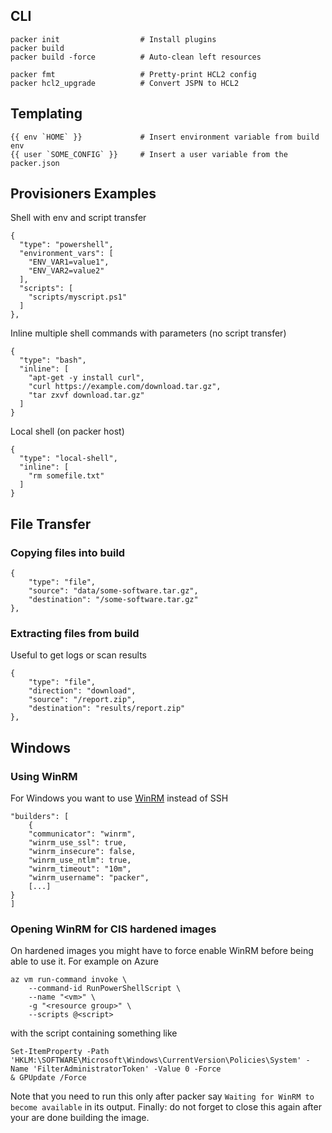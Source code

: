 ## CLI

    packer init                  # Install plugins
    packer build
    packer build -force          # Auto-clean left resources
    
    packer fmt                   # Pretty-print HCL2 config
    packer hcl2_upgrade          # Convert JSPN to HCL2

## Templating

    {{ env `HOME` }}             # Insert environment variable from build env
    {{ user `SOME_CONFIG` }}     # Insert a user variable from the packer.json

## Provisioners Examples

Shell with env and script transfer

    { 
      "type": "powershell",
      "environment_vars": [ 
        "ENV_VAR1=value1",
        "ENV_VAR2=value2"
      ],
      "scripts": [
        "scripts/myscript.ps1"
      ]
    },

Inline multiple shell commands with parameters (no script transfer)

    {
      "type": "bash",
      "inline": [
        "apt-get -y install curl",
        "curl https://example.com/download.tar.gz",
        "tar zxvf download.tar.gz"
      ]
    }

Local shell (on packer host)

    {
      "type": "local-shell",
      "inline": [
        "rm somefile.txt"
      ]
    }

## File Transfer
### Copying files into build

	{
		"type": "file",
		"source": "data/some-software.tar.gz",
		"destination": "/some-software.tar.gz"
	},

### Extracting files from build

Useful to get logs or scan results

	{
		"type": "file",
		"direction": "download",
		"source": "/report.zip",
		"destination": "results/report.zip"
	},

## Windows

### Using WinRM

For Windows you want to use [WinRM](https://www.packer.io/docs/communicators/winrm) instead of SSH

    "builders": [
    	{
		"communicator": "winrm",
		"winrm_use_ssl": true,
		"winrm_insecure": false,
		"winrm_use_ntlm": true,
		"winrm_timeout": "10m",
		"winrm_username": "packer",
		[...]
	}
    ]
    
### Opening WinRM for CIS hardened images

On hardened images you might have to force enable WinRM before being able to use it. For example on Azure

	az vm run-command invoke \
		--command-id RunPowerShellScript \
		--name "<vm>" \
		-g "<resource group>" \
		--scripts @<script>

with the script containing something like 

	Set-ItemProperty -Path 'HKLM:\SOFTWARE\Microsoft\Windows\CurrentVersion\Policies\System' -Name 'FilterAdministratorToken' -Value 0 -Force
	& GPUpdate /Force

Note that you need to run this only after packer say `Waiting for WinRM to become available` in its output.
Finally: do not forget to close this again after your are done building the image.
